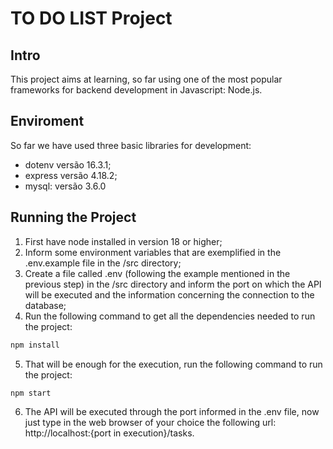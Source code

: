 # TO DO LIST Project

## Intro

This project aims at learning, so far using one of the most popular frameworks for backend development in Javascript: Node.js.

## Enviroment

So far we have used three basic libraries for development:

- dotenv versão 16.3.1;
- express versão 4.18.2;
- mysql: versão 3.6.0

## Running the Project

1. First have node installed in version 18 or higher;
2. Inform some environment variables that are exemplified in the .env.example file in the /src directory; 
3. Create a file called .env (following the example mentioned in the previous step) in the /src directory and inform the port on which the API will be executed and the information concerning the connection to the database;
4. Run the following command to get all the dependencies needed to run the project:

```bash
npm install
```

5. That will be enough for the execution, run the following command to run the project:

```bash
npm start
```

6. The API will be executed through the port informed in the .env file, now just type in the web browser of your choice the following url: http://localhost:{port in execution}/tasks.